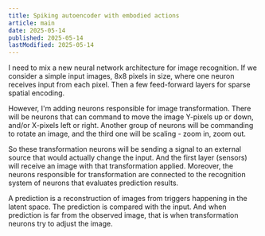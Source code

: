 ```yaml
---
title: Spiking autoencoder with embodied actions
article: main
date: 2025-05-14
published: 2025-05-14
lastModified: 2025-05-14
---
```


I need to mix a new neural network architecture for image recognition. If we consider a simple input images, 8x8 pixels in size, where one neuron receives input from each pixel. Then a few feed-forward layers for sparse spatial encoding. 

However, I'm adding neurons responsible for image transformation. There will be neurons that can command to move the image Y-pixels up or down, and/or X-pixels left or right. Another group of neurons will be commanding to rotate an image, and the third one will be scaling - zoom in, zoom out. 

So these transformation neurons will be sending a signal to an external source that would actually change the input. And the first layer (sensors) will receive an image with that transformation applied. Moreover, the neurons responsible for transformation are connected to the recognition system of neurons that evaluates prediction results. 

A prediction is a reconstruction of images from triggers happening in the latent space. The prediction is compared with the input. And when prediction is far from the observed image, that is when transformation neurons try to adjust the image.